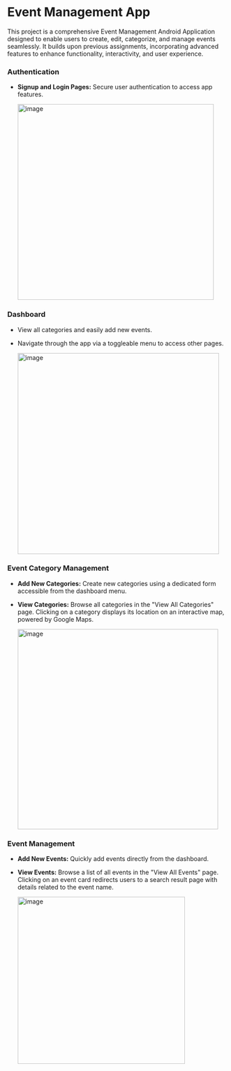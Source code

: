 # Event Management App
This project is a comprehensive Event Management Android Application designed to enable users to create, edit, categorize, and manage events seamlessly. It builds upon previous assignments, incorporating advanced features to enhance functionality, interactivity, and user experience.

### Authentication
- **Signup and Login Pages:** Secure user authentication to access app features.

  <img width="449" alt="image" src="https://github.com/user-attachments/assets/596273c6-415a-4527-9e9f-321dd8c1988f">


### Dashboard
- View all categories and easily add new events.
- Navigate through the app via a toggleable menu to access other pages.

  <img width="461" alt="image" src="https://github.com/user-attachments/assets/4539b8e5-eaa4-4d4b-9902-5c8cd2a6a436">


### Event Category Management
- **Add New Categories:** Create new categories using a dedicated form accessible from the dashboard menu.
- **View Categories:** Browse all categories in the "View All Categories" page. Clicking on a category displays its location on an interactive map, powered by Google Maps.

  <img width="459" alt="image" src="https://github.com/user-attachments/assets/a1a9d177-f97f-467e-bd3b-11f0ec8444ba">


### Event Management
- **Add New Events:** Quickly add events directly from the dashboard.
- **View Events:** Browse a list of all events in the "View All Events" page. Clicking on an event card redirects users to a search result page with details related to the event name.

  <img width="383" alt="image" src="https://github.com/user-attachments/assets/d001f972-a43d-4da2-9caf-79f984464547">


